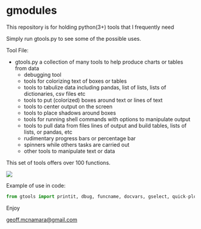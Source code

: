 # gmodules

This repository is for holding python(3+) tools that I frequently need

Simply run gtools.py to see some of the possible uses.

Tool File:

* gtools.py a collection of many tools to help produce charts or tables from data
  * debugging tool
  * tools for colorizing text of boxes or tables
  * tools to tabulize data including pandas, list of lists, lists of dictionaries, csv files etc
  * tools to put (colorized) boxes around text or lines of text
  * tools to center output on the screen
  * tools to place shadows around boxes
  * tools for running shell commands with options to manipulate output
  * tools to pull data from files lines of output and build tables, lists of lists, or pandas, etc
  * rudimentary progress bars or percentage bar
  * spinners while others tasks are carried out
  * other tools to manipulate text or data

This set of tools offers over 100 functions.

![](https://github/geoffmcnamara/gmodules/blob/main/gtools-demo.gif)

Example of use in code:

```python
from gtools import printit, dbug, funcname, docvars, gselect, quick-plot, gtable  # etc
```

Enjoy

geoff.mcnamara@gmail.com
